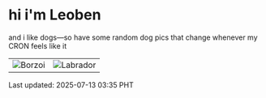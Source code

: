 # hi i'm Leoben

and i like dogs—so have some random dog pics that change whenever my CRON feels like it

|  |  |
|--------|----------|
| ![Borzoi](https://random-dog-vercel.vercel.app/api/random-borzoi?v=1752348954) | ![Labrador](https://random-dog-vercel.vercel.app/api/random-labrador?v=1752348954) |

Last updated: 2025-07-13 03:35 PHT
